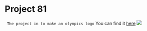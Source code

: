 
# Project 81
``` The project in to make an olympics logo```
You can find it [here](https://sambhav-saraswat123.github.io/project-81/index.html)
![](https://placehold.it/400x90/ff0000/000000?text=IMPORTANT!)
